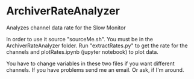 # ArchiverRateAnalyzer
Analyzes channel data rate for the Slow Monitor

In order to use it source "sourceMe.sh". You must be in the ArchiverRateAnalyzer folder.
Run "extractRates.py" to get the rate for the channels and plotRates.ipynb (jupyter notebook) to plot data.

You have to change variables in these two files if you want different channels.
If you have problems send me an email. Or ask, if I'm around.
